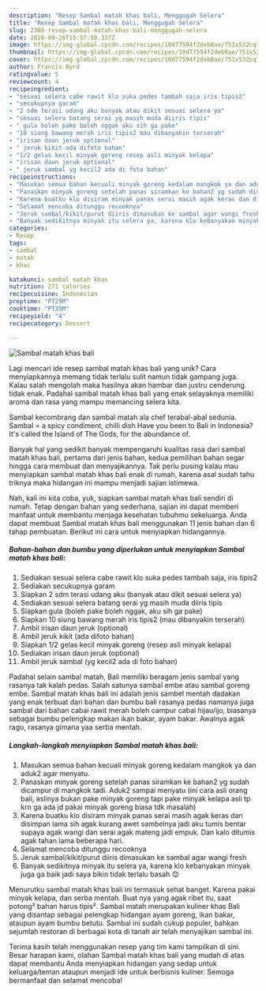 ```yaml
---
description: "Resep Sambal matah khas bali, Menggugah Selera"
title: "Resep Sambal matah khas bali, Menggugah Selera"
slug: 2388-resep-sambal-matah-khas-bali-menggugah-selera
date: 2020-09-26T15:57:50.337Z
image: https://img-global.cpcdn.com/recipes/10d77594f2deb0ae/751x532cq70/sambal-matah-khas-bali-foto-resep-utama.jpg
thumbnail: https://img-global.cpcdn.com/recipes/10d77594f2deb0ae/751x532cq70/sambal-matah-khas-bali-foto-resep-utama.jpg
cover: https://img-global.cpcdn.com/recipes/10d77594f2deb0ae/751x532cq70/sambal-matah-khas-bali-foto-resep-utama.jpg
author: Francis Byrd
ratingvalue: 5
reviewcount: 4
recipeingredient:
- "sesuai selera cabe rawit klo suka pedes tambah saja iris tipis2"
- "secukupnya garam"
- "2 sdm terasi udang aku banyak atau dikit sesuai selera ya"
- "sesuai selera batang serai yg masih muda diiris tipis"
- " gula boleh pake boleh nggak aku sih ga pake"
- "10 siung bawang merah iris tipis2 mau dibanyakin terserah"
- "irisan daun jeruk optional"
- " jeruk kikit ada difoto bahan"
- "1/2 gelas kecil minyak goreng resep asli minyak kelapa"
- "irisan daun jeruk optional"
- " jeruk sambal yg kecil2 ada di foto bahan"
recipeinstructions:
- "Masukan semua bahan kecuali minyak goreng kedalam mangkok ya dan aduk2 agar menyatu."
- "Panaskan minyak goreng setelah panas siramkan ke bahan2 yg sudah dicampur di mangkok tadi. Aduk2 sampai menyatu (ini cara asli orang bali, aslinya bukan pake minyak goreng tapi pake minyak kelapa asli tp krn ga ada jd pakai minyak goreng biasa tdk masalah)"
- "Karena buatku klo disiram minyak panas serai masih agak keras dan disimpan lama sih agak kurang awet sambelnya jadi aku tumis bentar supaya agak wangi dan serai agak mateng jadi empuk. Dan kalo ditumis agak tahan lama beberapa hari."
- "Selamat mencoba ditunggu recooknya"
- "Jeruk sambal/kikit/purut diiris dimasukan ke sambal agar wangi fresh"
- "Banyak sedikitnya minyak itu selera ya, karena klo kebanyakan minyak juga ga baik jadi saya bikin tidak terlalu basah 😊"
categories:
- Resep
tags:
- sambal
- matah
- khas

katakunci: sambal matah khas 
nutrition: 271 calories
recipecuisine: Indonesian
preptime: "PT29M"
cooktime: "PT35M"
recipeyield: "4"
recipecategory: Dessert

---
```



![Sambal matah khas bali](https://img-global.cpcdn.com/recipes/10d77594f2deb0ae/751x532cq70/sambal-matah-khas-bali-foto-resep-utama.jpg)

Lagi mencari ide resep sambal matah khas bali yang unik? Cara menyiapkannya memang tidak terlalu sulit namun tidak gampang juga. Kalau salah mengolah maka hasilnya akan hambar dan justru cenderung tidak enak. Padahal sambal matah khas bali yang enak selayaknya memiliki aroma dan rasa yang mampu memancing selera kita.

Sambal kecombrang dan sambal matah ala chef terabal-abal sedunia. Sambal = a spicy condiment, chilli dish Have you been to Bali in Indonesia? It&#39;s called the Island of The Gods, for the abundance of.

Banyak hal yang sedikit banyak mempengaruhi kualitas rasa dari sambal matah khas bali, pertama dari jenis bahan, kedua pemilihan bahan segar hingga cara membuat dan menyajikannya. Tak perlu pusing kalau mau menyiapkan sambal matah khas bali enak di rumah, karena asal sudah tahu triknya maka hidangan ini mampu menjadi sajian istimewa.


Nah, kali ini kita coba, yuk, siapkan sambal matah khas bali sendiri di rumah. Tetap dengan bahan yang sederhana, sajian ini dapat memberi manfaat untuk membantu menjaga kesehatan tubuhmu sekeluarga. Anda dapat membuat Sambal matah khas bali menggunakan 11 jenis bahan dan 6 tahap pembuatan. Berikut ini cara untuk menyiapkan hidangannya.

<!--inarticleads1-->

##### Bahan-bahan dan bumbu yang diperlukan untuk menyiapkan Sambal matah khas bali:

1. Sediakan sesuai selera cabe rawit klo suka pedes tambah saja, iris tipis2
1. Sediakan secukupnya garam
1. Siapkan 2 sdm terasi udang aku (banyak atau dikit sesuai selera ya)
1. Sediakan sesuai selera batang serai yg masih muda diiris tipis
1. Siapkan  gula (boleh pake boleh nggak, aku sih ga pake)
1. Siapkan 10 siung bawang merah iris tipis2 (mau dibanyakin terserah)
1. Ambil irisan daun jeruk (optional)
1. Ambil  jeruk kikit (ada difoto bahan)
1. Siapkan 1/2 gelas kecil minyak goreng (resep asli minyak kelapa)
1. Sediakan irisan daun jeruk (optional)
1. Ambil  jeruk sambal (yg kecil2 ada di foto bahan)


Padahal selain sambal matah, Bali memiliki beragam jenis sambal yang rasanya tak kalah pedas. Salah satunya sambal embe atau sambal goreng embe. Sambal matah khas bali ini adalah jenis sambel mentah dadakan yang enak terbuat dari bahan dan bumbu bali rasanya pedas namanya juga sambal dari bahan cabai rawit merah boleh campur cabai hijau/ijo, biasanya sebagai bumbu pelengkap makan ikan bakar, ayam bakar. Awalnya agak ragu, rasanya gimana yaa serba mentah. 

<!--inarticleads2-->

##### Langkah-langkah menyiapkan Sambal matah khas bali:

1. Masukan semua bahan kecuali minyak goreng kedalam mangkok ya dan aduk2 agar menyatu.
1. Panaskan minyak goreng setelah panas siramkan ke bahan2 yg sudah dicampur di mangkok tadi. Aduk2 sampai menyatu (ini cara asli orang bali, aslinya bukan pake minyak goreng tapi pake minyak kelapa asli tp krn ga ada jd pakai minyak goreng biasa tdk masalah)
1. Karena buatku klo disiram minyak panas serai masih agak keras dan disimpan lama sih agak kurang awet sambelnya jadi aku tumis bentar supaya agak wangi dan serai agak mateng jadi empuk. Dan kalo ditumis agak tahan lama beberapa hari.
1. Selamat mencoba ditunggu recooknya
1. Jeruk sambal/kikit/purut diiris dimasukan ke sambal agar wangi fresh
1. Banyak sedikitnya minyak itu selera ya, karena klo kebanyakan minyak juga ga baik jadi saya bikin tidak terlalu basah 😊


Menurutku sambal matah khas bali ini termasuk sehat banget. Karena pakai minyak kelapa, dan serba mentah. Buat nya yang agak ribet itu, saat potong² bahan harus tipis². Sambal matah merupakan kuliner khas Bali yang disantap sebagai pelengkap hidangan ayam goreng, ikan bakar, ataupun ayam bumbu betutu. Sambal ini sudah cukup populer, bahkan sejumlah restoran di berbagai kota di tanah air telah menyajikan sambal ini. 

Terima kasih telah menggunakan resep yang tim kami tampilkan di sini. Besar harapan kami, olahan Sambal matah khas bali yang mudah di atas dapat membantu Anda menyiapkan hidangan yang sedap untuk keluarga/teman ataupun menjadi ide untuk berbisnis kuliner. Semoga bermanfaat dan selamat mencoba!
